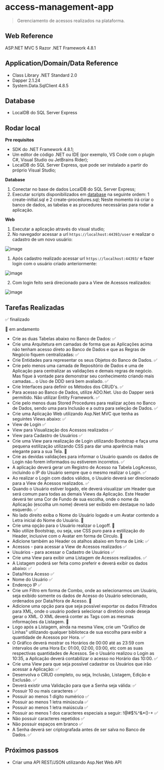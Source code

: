 # access-management-app

> Gerenciamento de acessos realizados na plataforma. 

## Web Reference

ASP.NET MVC 5 Razor .NET Framework 4.8.1

## Application/Domain/Data Reference

- Class Library .NET Standard 2.0
- Dapper 2.1.24
- System.Data.SqlClient 4.8.5

## Database

- LocalDB do SQL Server Express

## Rodar local

**Pre requisitos**
- SDK do .NET Framework 4.8.1;
- Um editor de código .NET ou IDE (por exemplo, VS Code com o plugin C#, Visual Studio ou JetBrains Rider);
- LocalDB do SQL Server Express, que pode ser instalado a partir do próprio Visual Studio;

**Database**
1. Conectar no base de dados LocalDB do SQL Server Express;
2. Executar scripts disponibilizados em [database](https://github.com/anderson-araujo-cavalcante/access-management-app/tree/main/database) na seguinte ordem: 1 create-initial.sql e 2 create-procedures.sql;
Neste momento irá criar o banco de dados, as tabelas e as procedures necessárias para rodar a aplicação.

**Web**
1. Executar a aplicação através do visual studio;
1. No navegador acessar a url ```https://localhost:44393/user``` e realizar o cadastro de um novo usuário:

![image](https://github.com/anderson-araujo-cavalcante/access-management-app/assets/133878123/6453e2e7-36f9-4676-864b-91e5d07e1522)

1. Após cadastro realizado acessar url ```https://localhost:44393/``` e fazer login com o usuário criado anteriormente:

![image](https://github.com/anderson-araujo-cavalcante/access-management-app/assets/133878123/09544890-09b6-4e7e-94e6-1977576be9cc)

2. Com login feito será direcionado para a View de Acessos realizados:

![image](https://github.com/anderson-araujo-cavalcante/access-management-app/assets/133878123/f7335c9d-c5e8-4780-b48a-717056bf9b65)

## Tarefas Realizadas

 :white_check_mark: finalizado
 
 :construction: em andamento

- Crie as duas Tabelas abaixo no Banco de Dados: :white_check_mark:
- Crie uma Arquitetura em camadas de forma que as Aplicações acima não tenham acesso direto ao Banco de Dados e que as Regras de Negócio fiquem centralizadas:  :white_check_mark:
- Crie Entidades para representar os seus Objetos do Banco de Dados. :white_check_mark:
- Crie pelo menos uma camada de Repositório de Dados e uma de Aplicação para centralizar as validações e demais regras de negócio. Mas fique à vontade para demonstrar seu conhecimento criando mais camadas... o Uso de DDD será bem avaliado. :white_check_mark:
- Crie Interfaces para definir os Métodos dos CRUD's. :white_check_mark:
- Para acesso ao Banco de Dados, utilize ADO.Net. Uso do Dapper será permitido. Não utilizar Entity Framework. :white_check_mark:
- Crie pelo menos duas Stored Procedures para realizar ações no Banco de Dados, sendo uma para Inclusão e a outra para seleção de Dados. :white_check_mark:
- Crie uma Aplicação Web utilizando Asp.Net MVC que tenha as seguintes Views abaixo:  :white_check_mark:
- View de Login :white_check_mark:
- View para Visualização dos Acessos realizados :white_check_mark:
- View para Cadastro de Usuários  :white_check_mark:
- Crie uma View para realização de Login utilizando Bootstrap e faça uma pequena estilização utilizando CSS para dar uma aparência mais elegante para a sua Tela. :construction:
- Crie as devidas validações para informar o Usuário quando os dados de Login não forem informados ou estiverem incorretos.  :white_check_mark:
- A aplicação deverá gerar um Registro de Acesso na Tabela LogAcesso, incluindo o IP do Usuário sempre que o mesmo realizar o Login.  :white_check_mark:
- Ao realizar o Login com dados válidos, o Usuário deverá ser direcionado para a View de Acessos realizados. :white_check_mark:
- Quando o Usuário estiver logado, ele deverá visualizar um Header que será comum para todas as demais Views da Aplicação. Este Header deverá ter uma Cor de Fundo de sua escolha, onde o nome da Aplicação (escolha um nome) deverá ser exibido em destaque no lado esquerdo.  :white_check_mark:
- No lado direito exiba o Nome do Usuário logado e um Avatar contendo a Letra inicial do Nome do Usuário. :construction:
- Crie uma opção para o Usuário realizar o Logoff. :construction:
- Não utilize Bootstrap, ou seja, use CSS puro para a estilização do Header, inclusive com o Avatar em forma de Círculo. :construction:
- Adicione também ao Header os atalhos abaixo em forma de Link: :white_check_mark:
- Acessos - para acessar a View de Acessos realizados :white_check_mark:
- Usuários - para acessar o Cadastro de Usuários :white_check_mark:
- Crie uma View para exibir uma Listagem de Acessos realizados. :white_check_mark:
- A Listagem poderá ser feita como preferir e deverá exibir os dados abaixo: :white_check_mark:
- Data/Hora Acesso :white_check_mark:
- Nome do Usuário :white_check_mark:
- Endereço IP :white_check_mark:
- Crie um Filtro em forma de Combo, onde ao selecionarmos um Usuário, seja exibido somente os dados de Acesso do Usuário selecionado, ordenados por Data/Hora de Acesso. :construction:
- Adicione uma opção para que seja possível exportar os dados Filtrados para XML, onde o usuário poderá selecionar o diretório onde deseja gerar o XML. O XML deverá conter as Tags com as mesmas informações da Listagem. :construction:
- Logo após a Listagem, ainda na mesma View, crie um "Gráfico de Linhas" utilizando qualquer biblioteca de sua escolha para exibir a quantidade de Acessos por Hora. :white_check_mark:
- O Gráfico deverá mostrar os Horários de 00:00 até as 23:59 com intervalos de uma Hora Ex: 01:00, 02:00, 03:00, etc com as suas respectivas quantidades de Acessos. Se o Usuário realizou o Login as 10:35, a Aplicação deverá contabilizar o acesso no Horário das 10:00. :white_check_mark:
- Crie uma View para que seja possível cadastrar os Usuários que irão acessar a Aplicação: :white_check_mark:
- Desenvolva o CRUD completo, ou seja, Inclusão, Listagem, Edição e Exclusão. :white_check_mark:
- Deverá existir uma Validação para que a Senha seja válida: :white_check_mark:
- Possuir 10 ou mais caracteres :white_check_mark:
- Possuir ao menos 1 dígito numérico :white_check_mark:
- Possuir ao menos 1 letra minúscula :white_check_mark:
- Possuir ao menos 1 letra maiúscula :white_check_mark:
- Possuir ao menos 1 dos caracteres especiais a seguir: !@#$%^&*()-+ :white_check_mark:
- Não possuir caracteres repetidos :white_check_mark:
- Não possuir espaços em branco :white_check_mark:
- A Senha deverá ser criptografada antes de ser salva no Banco de Dados. :white_check_mark:

## Próximos passos

- Criar uma API REST/JSON utilizando Asp.Net Web API
 
